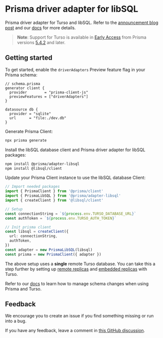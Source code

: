 # Prisma driver adapter for libSQL

Prisma driver adapter for Turso and libSQL. Refer to the [announcement blog post](https://prisma.io/turso) and our [docs](https://www.prisma.io/docs/guides/database/turso) for more details.

> **Note**: Support for Turso is available in [Early Access](https://www.prisma.io/docs/about/prisma/releases#early-access) from Prisma versions [5.4.2](https://github.com/prisma/prisma/releases/tag/5.4.0) and later.

## Getting started

To get started, enable the `driverAdapters` Preview feature flag in your Prisma schema:

```prisma
// schema.prisma
generator client {
  provider        = "prisma-client-js"
  previewFeatures = ["driverAdapters"]
}

datasource db {
  provider = "sqlite"
  url      = "file:./dev.db"
}
```

Generate Prisma Client:

```sh
npx prisma generate
```

Install the libSQL database client and Prisma driver adapter for libSQL packages:

```sh
npm install @prisma/adapter-libsql
npm install @libsql/client
```

Update your Prisma Client instance to use the libSQL database Client:

```ts
// Import needed packages
import { PrismaClient } from '@prisma/client'
import { PrismaLibSQL } from '@prisma/adapter-libsql'
import { createClient } from '@libsql/client'

// Setup
const connectionString = `${process.env.TURSO_DATABASE_URL}`
const authToken = `${process.env.TURSO_AUTH_TOKEN}`

// Init prisma client
const libsql = createClient({
  url: connectionString,
  authToken,
})
const adapter = new PrismaLibSQL(libsql)
const prisma = new PrismaClient({ adapter })


```

The above setup uses a **single** remote Turso database. You can take this a step further by setting up [remote replicas](https://docs.turso.tech/concepts#replica) and [embedded replicas](https://blog.turso.tech/introducing-embedded-replicas-deploy-turso-anywhere-2085aa0dc242) with Turso.

Refer to our [docs](https://www.prisma.io/docs/guides/database/turso#how-to-manage-schema-changes) to learn how to manage schema changes when using Prisma and Turso.

## Feedback

We encourage you to create an issue if you find something missing or run into a bug.

If you have any feedback, leave a comment in [this GitHub discussion](https://github.com/prisma/prisma/discussions/21345).
